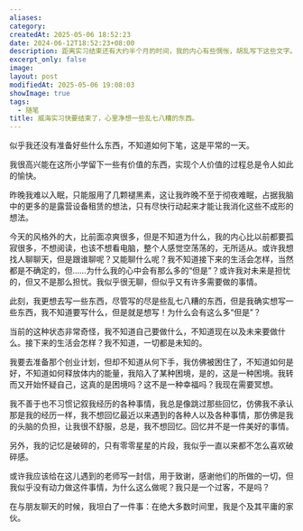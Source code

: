 ```yaml
---
aliases: 
category: 
createdAt: 2025-05-06 18:52:23
date: 2024-06-12T18:52:23+08:00
description: 距离实习结束还有大约半个月的时间，我的内心有些惆怅，胡乱写下这些文字。在威海的日子就要结束了。
excerpt_only: false
image: 
layout: post
modifiedAt: 2025-05-06 19:08:03
showImage: true
tags:
  - 随笔
title: 威海实习快要结束了，心里净想一些乱七八糟的东西。
---
```


似乎我还没有准备好些什么东西，不知道如何下笔，这是平常的一天。

我很高兴能在这所小学留下一些有价值的东西，实现个人价值的过程总是令人如此的愉快。

昨晚我难以入眠，只能服用了几颗褪黑素，这让我昨晚不至于彻夜难眠，占据我脑中的更多的是露营设备租赁的想法，只有尽快行动起来才能让我消化这些不成形的想法。

今天的风格外的大，比前面凉爽很多，但是不知道为什么，我的内心比以前都要孤寂很多，不想阅读，也该不想看电脑，整个人感觉空荡荡的，无所适从。或许我想找人聊聊天，但是跟谁聊呢？又能聊什么呢？我不知道接下来的生活会怎样，当然都是不确定的，但……为什么我的心中会有那么多的“但是”？或许我对未来是担忧的，但又不是那么担忧。我似乎很无聊，但似乎又有许多需要做的事情。

此刻，我更想去写一些东西，尽管写的尽是些乱七八糟的东西，但是我确实想写一些东西，我不知道要写什么，但是就是想写！为什么会有这么多“但是”？

当前的这种状态非常奇怪，我不知道自己要做什么，不知道现在以及未来要做什么。接下来的生活会怎样？我不知道，一切都是未知的。

我要去准备那个创业计划，但却不知道从何下手，我仿佛被困住了，不知道如何是好，不知道如何释放体内的能量，我陷入了某种困境，是的，这是一种困境。我转而又开始怀疑自己，这真的是困境吗？这不是一种幸福吗？我现在需要冥想。

我不善于也不习惯记叙我经历的各种事情，我总是像跳过那些回忆，仿佛我不承认那是我的经历一样，我不想回忆最近以来遇到的各种人以及各种事情，那仿佛是我的头脑的负担，让我很不舒服，总是，我不想回忆。回忆并不是一件美好的事情。

另外，我的记忆是破碎的，只有零零星星的片段，我似乎一直以来都不怎么喜欢破碎感。

或许我应该给在这儿遇到的老师写一封信，用于致谢，感谢他们的所做的一切，但我似乎没有动力做这件事情，为什么这么做呢？我只是一个过客，不是吗？

在与朋友聊天的时候，我坦白了一件事：在绝大多数时间里，我是个及其平庸的家伙。
